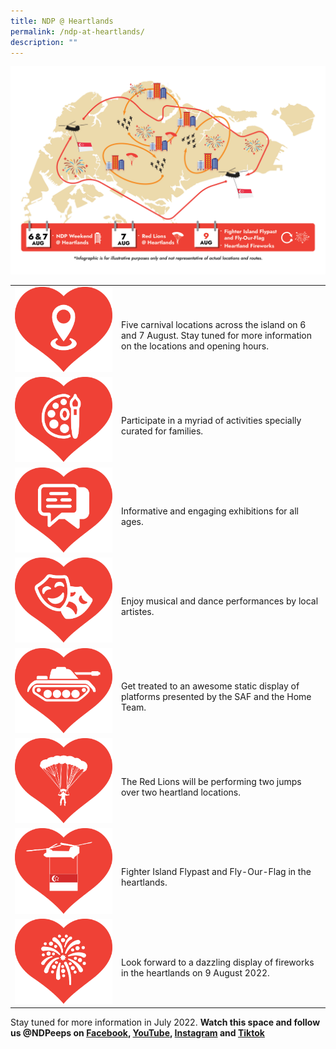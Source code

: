 ```yaml
---
title: NDP @ Heartlands
permalink: /ndp-at-heartlands/
description: ""
---
```

![](/images/NDP%20@%20Heartlands%20KV%202Jun2022%2012pm.jpg)
<style>
   @media all and (max-width: 768px) {
   tr > td:first-child {
   width: 25% !important;
   }
   tr > td:first-child img {
   margin-top: 30px !important;
   }
   }
</style>
<table>
   <tbody>
      <tr>
         <td style="width: 156px"><img src="/images/NDP @ Heartlands Images 20May2022 1pm3.jpg" alt="Image"></td>
         <td><br>Five carnival locations across the island on 6 and 7 August. Stay tuned for more information on the locations and opening hours.</td>
      </tr>
      <tr>
         <td style="width: 156px"><img src="/images/NDP @ Heartlands Images 20May2022 1pm4.jpg" alt="Image"></td>
         <td><br>Participate in a myriad of activities specially curated for families.</td>
      </tr>
      <tr>
         <td style="width: 156px"><img src="/images/NDP @ Heartlands Images 20May2022 1pm5.jpg" alt="Image"></td>
         <td><br>Informative and engaging exhibitions for all ages.</td>
      </tr>
      <tr>
         <td style="width: 156px"><img src="/images/NDP @ Heartlands Images 20May2022 1pm7.jpg" alt="Image"></td>
         <td><br>Enjoy musical and dance performances by local artistes.</td>
      </tr>
      <tr>
         <td style="width: 156px"><img src="/images/NDP @ Heartlands Images 20May2022 1pm6.jpg" alt="Image"></td>
         <td><br>Get treated to an awesome static display of platforms presented by the SAF and the Home Team.</td>
      </tr>
      <tr>
         <td style="width: 156px"><img src="/images/NDP @ Heartlands Images 20May2022 1pm8.jpg" alt="Image"></td>
         <td><br>The Red Lions will be performing two jumps over two heartland locations.</td>
      </tr>
		  <tr>
         <td style="width: 156px"><img src="/images/NDP @ Heartlands State Flag Flypast Icon 26May2022 9am.jpg" alt="Image"></td>
         <td><br> Fighter Island Flypast and Fly-Our-Flag in the heartlands.</td>
      </tr>
      <tr>
         <td style="width: 156px"><img src="/images/NDP @ Heartlands Images 20May2022 1pm9.jpg" alt="Image"></td>
         <td><br>Look forward to a dazzling display of fireworks <span class="red-ttesxt">in the heartlands</span> on 9 August 2022.</td>
      </tr>
   </tbody>
</table>

Stay tuned for more information in July 2022.
**Watch this space and follow us @NDPeeps on [Facebook](https://www.facebook.com/NDPeeps), [YouTube](https://www.youtube.com/user/NDPeeps), [Instagram](https://www.instagram.com/ndpeeps/?hl=en) and [Tiktok](https://www.tiktok.com/@ndpeeps?lang=en)**